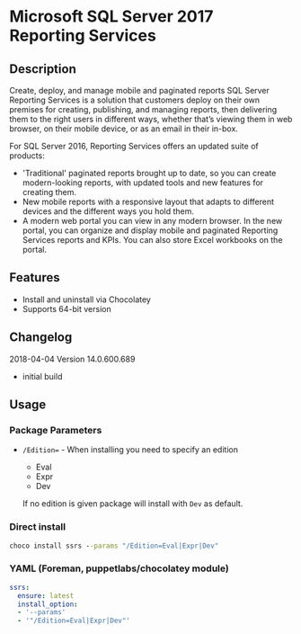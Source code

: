 # Microsoft SQL Server 2017 Reporting Services

## Description
Create, deploy, and manage mobile and paginated reports
SQL Server Reporting Services is a solution that customers deploy on their own premises for creating, publishing, and managing reports, then delivering them to the right users in different ways, whether that’s viewing them in web browser, on their mobile device, or as an email in their in-box.

For SQL Server 2016, Reporting Services offers an updated suite of products:

* 'Traditional' paginated reports brought up to date, so you can create modern-looking reports, with updated tools and new features for creating them.
* New mobile reports with a responsive layout that adapts to different devices and the different ways you hold them.
* A modern web portal you can view in any modern browser. In the new portal, you can organize and display mobile and paginated Reporting Services reports and KPIs. You can also store Excel workbooks on the portal.

## Features

* Install and uninstall via Chocolatey
* Supports 64-bit version

## Changelog

2018-04-04 Version 14.0.600.689
* initial build

## Usage

### Package Parameters
* `/Edition=` - When installing you need to specify an edition
  * Eval
  * Expr
  * Dev

  If no edition is given package will install with `Dev` as default.

### Direct install

```cmd
choco install ssrs --params "/Edition=Eval|Expr|Dev"
```

### YAML (Foreman, puppetlabs/chocolatey module)

```yaml
ssrs:
  ensure: latest
  install_option:
  - '--params'
  - '"/Edition=Eval|Expr|Dev"'
```
